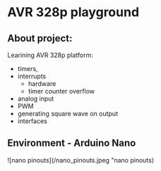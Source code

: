 # AVR 328p playground

## About project:
Learining AVR 328p platform:
- timers,
- interrupts
    - hardware
    - timer counter overflow
- analog input
- PWM
- generating square wave on output
- interfaces

## Environment - Arduino Nano
![nano pinouts](/nano_pinouts.jpeg "nano pinouts)
